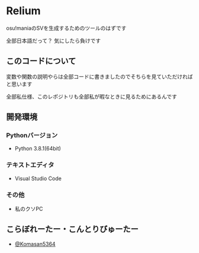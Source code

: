 # Relium

osu!maniaのSVを生成するためのツールのはずです

全部日本語だって？ 気にしたら負けです

## このコードについて

変数や関数の説明やらは全部コードに書きましたのでそちらを見ていただければと思います

全部私仕様、このレポジトリも全部私が暇なときに見るためにあるんです

## 開発環境

### Pythonバージョン

* Python 3.8.1(64bit)

### テキストエディタ

* Visual Studio Code

### その他

* 私のクソPC

## こらぼれーたー・こんとりびゅーたー
* [@Komasan5364](https://github.com/Komasan5364)
